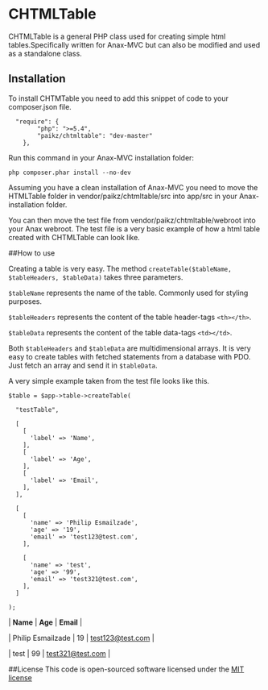 # CHTMLTable
CHTMLTable is a general PHP class used for creating simple html tables.Specifically written for Anax-MVC but can also be modified and used as a standalone class.
## Installation
To install CHTMTable you need to add this snippet of code to your composer.json file.
```
  "require": {
        "php": ">=5.4",
        "paikz/chtmltable": "dev-master"
    },
```

Run this command in your Anax-MVC installation folder:
```
php composer.phar install --no-dev
```

Assuming you have a clean installation of Anax-MVC you need to move the HTMLTable folder in vendor/paikz/chtmltable/src into app/src in your Anax-installation folder.

You can then move the test file from vendor/paikz/chtmltable/webroot into your Anax webroot. The test file is a very basic example of how a html table created with CHTMLTable can look like.

##How to use

Creating a table is very easy. The method `createTable($tableName, $tableHeaders, $tableData)` takes three parameters.

`$tableName` represents the name of the table. Commonly used for styling purposes.

`$tableHeaders` represents the content of the table header-tags `<th></th>`. 

`$tableData` represents the content of the table data-tags `<td></td>`.

Both `$tableHeaders` and `$tableData` are multidimensional arrays. It is very easy to create tables with fetched statements from a database with PDO. Just fetch an array and send it in `$tableData`.

A very simple example taken from the test file looks like this.
```
$table = $app->table->createTable(

  "testTable",

  [
    [
      'label' => 'Name',
    ],
    [
      'label' => 'Age',
    ],
    [
      'label' => 'Email',
    ],
  ],

  [
    [
      'name' => 'Philip Esmailzade',
      'age' => '19',
      'email' => 'test123@test.com',
    ],

    [
      'name' => 'test',
      'age' => '99',
      'email' => 'test321@test.com',
    ],
  ]

);
```


| **Name**       | **Age** | **Email** |

| Philip Esmailzade | 19  | test123@test.com |

| test              | 99  | test321@test.com |


##License
This code is open-sourced software licensed under the [MIT license](https://opensource.org/licenses/MIT)




